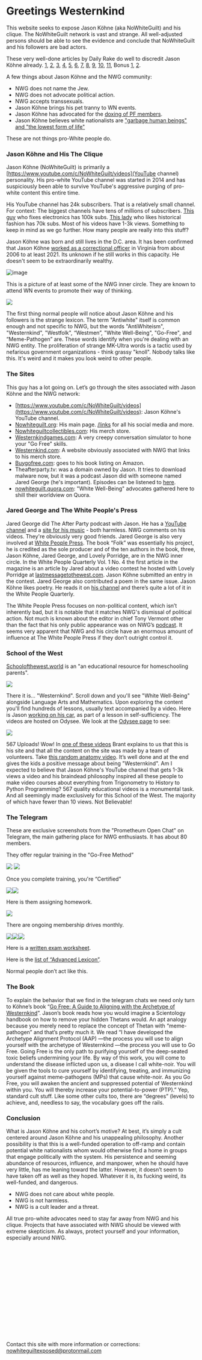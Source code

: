 # Greetings Westernkind
This website seeks to expose Jason Köhne (aka NoWhiteGuilt) and his clique. The NoWhiteGuilt network is vast and strange. All well-adjusted persons should be able to see the evidence and conclude that NoWhiteGuilt and his followers are bad actors.    

These very well-done articles by Daily Rake do well to discredit Jason Köhne already. [1](https://dailyrake.ca/2021/12/08/white-while-peeing-part-1-the-overview/), [2](https://dailyrake.ca/2021/12/09/white-while-peeing-part-2-the-intro-in-depth/), [3](https://dailyrake.ca/2021/12/11/white-while-peeing-part-3-pf-meltdown/), [4](https://dailyrake.ca/2021/12/12/white-while-peeing-part-4-go-pee-pillows/), [5](https://dailyrake.ca/2021/12/13/white-while-peeing-part-5-go-pee/), [6](https://dailyrake.ca/2021/12/14/white-while-peeing-part-6-the-poem/), [7](https://dailyrake.ca/2021/12/16/white-while-peeing-part-7-the-business-cards/), [8](https://dailyrake.ca/2021/12/17/white-while-peeing-part-8-dont-talk-about-puppies/), [9](https://dailyrake.ca/2021/12/21/white-while-peeing-part-9-the-creepster/), [10](https://dailyrake.ca/2021/12/22/white-while-peeing-part-10-pissing-off-mark-collett/), [11](https://dailyrake.ca/2021/12/23/white-while-peeing-part-11-milk-the-youtube-lolcow/), Bonus [1](https://dailyrake.ca/2022/01/15/dr-shekelstein-humiliates-the-white-race-by-saturating-them-with-white-guilt-in-online-text-adventure/), [2](https://dailyrake.ca/2022/03/09/white-while-peeing-tranny-finds-jew-westman-and-converts-with-go-pee-story/).    

A few things about Jason Köhne and the NWG community:

*   NWG does not name the Jew.
*   NWG does not advocate political action.
*   NWG accepts transsexuals.
*   Jason Köhne brings his pet tranny to WN events.
*   Jason Köhne has advocated for the [doxing of PF members](https://dailyrake.ca/2021/12/11/white-while-peeing-part-3-pf-meltdown/).
*   Jason Köhne believes white nationalists are ["garbage human beings" and "the lowest form of life"](https://odysee.com/@Commander_Rockwell:b/Jason-Kuhne-piece-of-shit:9)

These are not things pro-White people do.  

### Jason Köhne and His The Clique

Jason Köhne (NoWhiteGuilt) is primarily a [https://www.youtube.com/c/NoWhiteGuilt/videos](YouTube channel) personality. His pro-white YouTube channel was started in 2014 and has suspiciously been able to survive YouTube's aggressive purging of pro-white content this entire time.

His YouTube channel has 24k subscribers. That is a relatively small channel. For context: The biggest channels have tens of millions of subscribers. [This guy](https://www.youtube.com/@StezStixFix) who fixes electronics has 100k subs. [This lady](https://www.youtube.com/@VBirchwood) who likes historical fashion has 70k subs. Most of his videos have 1-3k views. Something to keep in mind as we go further. How many people are really into this stuff?

Jason Köhne was born and still lives in the D.C. area. It has been confirmed that Jason Köhne [worked as a correctional officer](https://odysee.com/@SouthernDingo:7/officernwg:b) in Virginia from about 2006 to at least 2021. Its unknown if he still works in this capacity. He doesn't seem to be extraordinarily wealthy.

![image](https://user-images.githubusercontent.com/129471052/229685380-00901910-86fe-482d-a5a0-3d90acd682ca.png)

This is a picture of at least some of the NWG inner circle. They are known to attend WN events to promote their way of thinking.

![](Clique.png)

The first thing normal people will notice about Jason Köhne and his followers is the strange lexicon. The term "Antiwhite" itself is common enough and not specific to NWG, but the words "AntiWhiteism", "Westernkind", "Westfolk", “Westmen”, "White Well-Being", "Go-Free", and “Meme-Pathogen” are. These words identify when you're dealing with an NWG entity. The proliferation of strange MK-Ultra words is a tactic used by nefarious government organizations - think grassy "knoll". Nobody talks like this. It's weird and it makes you look weird to other people.

### The Sites

This guy has a lot going on. Let’s go through the sites associated with Jason Köhne and the NWG network:

*   [https://www.youtube.com/c/NoWhiteGuilt/videos](https://www.youtube.com/c/NoWhiteGuilt/videos): Jason Köhne's YouTube channel.
*   [Nowhiteguilt.org](http://Nowhiteguilt.org): His main page. [/links](https://www.nowhiteguilt.org/links/) for all his social media and more.
*   [Nowhiteguiltcollectibles.com](http://nowhiteguiltcollectibles.com): His merch store.
*   [Westernkindgames.com](http://Westernkindgames.com): A very creepy conversation simulator to hone your "Go Free" skills.
*   [Westernkind.com](http://westernkind.com): A website obviously associated with NWG that links to his merch store.
*   [Buygofree.com](http://Buygofree.com): goes to his book listing on Amazon.
*   Theafterparty.tv: was a domain owned by Jason. It tries to download malware now, but it was a podcast Jason did with someone named Jared George (he's important). Episodes can be listened to [here](https://www.spreaker.com/user/nowhiteguilt).
*   [nowhiteguilt.quora.com](http://nowhiteguilt.quora.com): "White Well-Being" advocates gathered here to shill their worldview on Quora.

### Jared George and The White People's Press

Jared George did The After Party podcast with Jason. He has a [YouTube channel](https://www.youtube.com/channel/UCQecLi2rXNQDj2QcZjsuK1g) and a [site for his music](http://thegreatorder.com) - both harmless. NWG comments on his videos. They're obviously very good friends. Jared George is also very involved at [White People Press](http://whitepeoplepress.com). The book “Folk” was essentially his project, he is credited as the sole producer and of the ten authors in the book, three, Jason Köhne, Jared George, and Lovely Porridge, are in the NWG inner circle. In the White People Quarterly Vol. 1 No. 4 the first article in the magazine is an article by Jared about a video contest he hosted with Lovely Porridge at [lastmessagetothewest.com](http://lastmessagetothewest.com). Jason Köhne submitted an entry in the contest. Jared George also contributed a poem in the same issue. Jason Köhne likes poetry. He reads it on [his channel](https://www.youtube.com/playlist?list=PLUWNvBwlnr7loj_eApsHFRHDKPFhAAAD3) and there’s quite a lot of it in the White People Quarterly.  

The White People Press focuses on non-political content, which isn’t inherently bad, but it is notable that it matches NWG's dismissal of political action. Not much is known about the editor in chief Tony Vermont other than the fact that his only public appearance was on NWG’s [podcast](https://www.spreaker.com/user/nowhiteguilt/tap-after-hours-no-white-guilt-the-great_1). It seems very apparent that NWG and his circle have an enormous amount of influence at The White People Press if they don’t outright control it. 

### School of the West

[Schoolofthewest.world](http://Schoolofthewest.world) is an "an educational resource for homeschooling parents".  

![](SotW-1.png)  

There it is… "Westernkind". Scroll down and you'll see "White Well-Being" alongside Language Arts and Mathematics. Upon exploring the content you'll find hundreds of lessons, usually text accompanied by a video. Here is Jason [working on his car](https://www.schoolofthewest.world/ss-vehicles/), as part of a lesson in self-sufficiency. The videos are hosted on Odysee. We look at the [Odysee page](https://odysee.com/@School_of_the_West:b) to see: 

![](SotW-2.png)

567 Uploads! Wow! In [one of these videos](https://odysee.com/@School_of_the_West:b/Onpage-Introduction:7) Brant explains to us that this is his site and that all the content on the site was made by a team of volunteers. Take [this random anatomy video](https://odysee.com/@School_of_the_West:b/Skin-and-hair:f). It’s well done and at the end gives the kids a positive message about being "Westernkind". Am I expected to believe that Jason Köhne's YouTube channel that gets 1-3k views a video and his braindead philosophy inspired all these people to make video courses about everything from Trigonometry to History to Python Programming? 567 quality educational videos is a monumental task. And all seemingly made exclusively for this School of the West. The majority of which have fewer than 10 views. Not Believable!

### The Telegram

These are exclusive screenshots from the "Prometheum Open Chat" on Telegram, the main gathering place for NWG enthusiasts. It has about 80 members. 

They offer regular training in the "Go-Free Method” 

![](Training-1.jpg) ![](Training-2.jpg)

Once you complete training, you're “Certified”

![](Certified-1.jpg)![](Certified-2.jpg)

Here is them assigning homework.

![](Homework-1.jpg)

There are ongoing membership drives monthly.

![](Membership-Drive-1.jpg)![](Membership-Drive-2.jpg)![](Membership-Drive-3.jpg)

Here is a [written exam worksheet](Written-GFP-Exam.pdf).

Here is the [list of “Advanced Lexicon”](Advanced-Lexicon.pdf). 

Normal people don’t act like this.

### The Book

To explain the behavior that we find in the telegram chats we need only turn to Köhne’s book “[Go Free: A Guide to Aligning with the Archetype of Westernkind](http://Buygofree.com)”. Jason’s book reads how you would imagine a Scientology handbook on how to remove your hidden Thetans would. An apt analogy because you merely need to replace the concept of Thetan with “meme-pathogen” and that’s pretty much it. We read “I have developed the Archetype Alignment Protocol (AAP) —the process you will use to align yourself with the archetype of Westernkind —the process you will use to Go Free. Going Free is the only path to purifying yourself of the deep-seated toxic beliefs undermining your life. By way of this work, you will come to understand the disease inflicted upon us, a disease I call white-noir. You will be given the tools to cure yourself by identifying, treating, and immunizing yourself against meme-pathogens (MPs) that cause white-noir. As you Go Free, you will awaken the ancient and suppressed potential of Westernkind within you. You will thereby increase your potential-to-power (PTP).” Yep, standard cult stuff. Like some other cults too, there are “degrees” (levels) to achieve, and, needless to say, the vocabulary goes off the rails.

### Conclusion

What is Jason Köhne and his cohort’s motive? At best, it’s simply a cult centered around Jason Köhne and his unappealing philosophy. Another possibility is that this is a well-funded operation to off-ramp and contain potential white nationalists whom would otherwise find a home in groups that engage politically with the system. His persistence and seeming abundance of resources, influence, and manpower, when he should have very little, has me leaning toward the latter. However, it doesn’t seem to have taken off as well as they hoped. Whatever it is, its fucking weird, its well-funded, and dangerous.

*   NWG does not care about white people.
*   NWG is not harmless.
*   NWG is a cult leader and a threat.

All true pro-white advocates need to stay far away from NWG and his clique. Projects that have associated with NWG should be viewed with extreme skepticism. As always, protect yourself and your information, especially around NWG.

<br/><br/><br/><br/><br/><br/><br/><br/><br/><br/><br/><br/><br/><br/>

Contact this site with more information or corrections: nowhiteguiltexposed@protonmail.com
